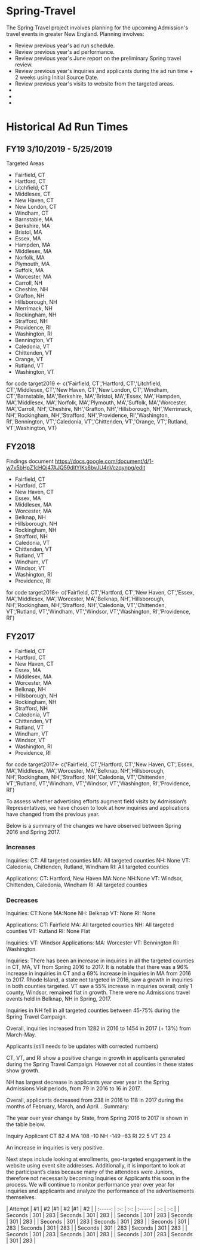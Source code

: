 # Spring-Travel
The Spring Travel project involves planning for the upcoming Admission's travel events in greater New England. Planning involves:

* Review previous year's ad run schedule. 
* Review previous year's ad performance. 
* Review previous year's June report on the preliminary Spring travel review. 
* Review previous year's inquiries and applicants during the ad run time + 2 weeks using Initial Source Date. 
* Review previous year's visits to website from the targeted areas. 
*
*
*

# Historical Ad Run Times

## FY19 3/10/2019 - 5/25/2019

Targeted Areas 

* Fairfield, CT
* Hartford, CT
* Litchfield, CT
* Middlesex, CT
* New Haven, CT
* New London, CT
* Windham, CT
* Barnstable, MA
* Berkshire, MA
* Bristol, MA
* Essex, MA
* Hampden, MA
* Middlesex, MA
* Norfolk, MA
* Plymouth, MA
* Suffolk, MA
* Worcester, MA
* Carroll, NH
* Cheshire, NH
* Grafton, NH
* Hillsborough, NH
* Merrimack, NH
* Rockingham, NH
* Strafford, NH
* Providence, RI
* Washington, RI
* Bennington, VT
* Caledonia, VT
* Chittenden, VT
* Orange, VT
* Rutland, VT
* Washington, VT

for code target2019 <- c('Fairfield, CT','Hartford, CT','Litchfield, CT','Middlesex, CT','New Haven, CT','New London, CT','Windham, CT','Barnstable, MA','Berkshire, MA','Bristol, MA','Essex, MA','Hampden, MA','Middlesex, MA','Norfolk, MA','Plymouth, MA','Suffolk, MA','Worcester, MA','Carroll, NH','Cheshire, NH','Grafton, NH','Hillsborough, NH','Merrimack, NH','Rockingham, NH','Strafford, NH','Providence, RI','Washington, RI','Bennington, VT','Caledonia, VT','Chittenden, VT','Orange, VT','Rutland, VT',Washington, VT)


## FY2018 

Findings document https://docs.google.com/document/d/1-w7v5bHpZ1cHQj47AJQ59dItYlKs6bvJU4nVczqynpg/edit

* Fairfield, CT
* Hartford, CT
* New Haven, CT
* Essex, MA
* Middlesex, MA
* Worcester, MA
* Belknap, NH
* Hillsborough, NH
* Rockingham, NH
* Strafford, NH
* Caledonia, VT
* Chittenden, VT
* Rutland, VT
* Windham, VT
* Windsor, VT
* Washington, RI
* Providence, RI


for code target2018<- c('Fairfield, CT','Hartford, CT','New Haven, CT','Essex, MA','Middlesex, MA','Worcester, MA','Belknap, NH','Hillsborough, NH','Rockingham, NH','Strafford, NH','Caledonia, VT','Chittenden, VT','Rutland, VT','Windham, VT','Windsor, VT','Washington, RI','Providence, RI')



## FY2017  

* Fairfield, CT
* Hartford, CT
* New Haven, CT
* Essex, MA
* Middlesex, MA
* Worcester, MA
* Belknap, NH
* Hillsborough, NH
* Rockingham, NH
* Strafford, NH
* Caledonia, VT
* Chittenden, VT
* Rutland, VT
* Windham, VT
* Windsor, VT
* Washington, RI
* Providence, RI


for code target2017<- c('Fairfield, CT','Hartford, CT','New Haven, CT','Essex, MA','Middlesex, MA','Worcester, MA','Belknap, NH','Hillsborough, NH','Rockingham, NH','Strafford, NH','Caledonia, VT','Chittenden, VT','Rutland, VT','Windham, VT','Windsor, VT','Washington, RI','Providence, RI')

To assess whether advertising efforts augment field visits by Admission’s Representatives, we have chosen to look at how inquiries and applications have changed from the previous year. 

Below is a summary of the changes we have observed between Spring 2016 and Spring 2017.

### Increases


Inquiries:
CT: All targeted counties
MA: All targeted counties
NH: None
VT: Caledonia, Chittenden, Rutland, Windham
RI: All targeted counties




Applications:
CT: Hartford, New Haven
MA:None
NH:None
VT: Windsor, Chittenden, Caledonia, Windham
RI: All targeted counties


### Decreases


Inquiries:
CT:None
MA:None
NH: Belknap 
VT: None
RI: None


Applications:
CT: Fairfield
MA: All targeted counties
NH: All targeted counties
VT: Rutland
RI: None
Flat


Inquiries:
VT: Windsor
Applications:
MA: Worcester
VT: Bennington
RI: Washington


Inquiries: 
There has been an increase in inquiries in all the targeted counties in CT, MA, VT from Spring 2016 to 2017. It is notable that there was a 96% increase in inquiries in CT and a 69% increase in inquiries in MA from 2016 to 2017. Rhode Island, a state not targeted in 2016, saw a growth in inquiries in both counties targeted.  VT saw a 55% increase in inquiries overall; only 1 county, Windsor, remained flat in growth. There were no Admissions travel events held in Belknap, NH in Spring, 2017. 

Inquiries in NH fell in all targeted counties between 45-75% during the Spring Travel Campaign. 

Overall, inquiries increased from 1282 in 2016 to 1454 in 2017 (+ 13%)  from March-May. 




Applicants:(still needs to be updates with corrected numbers)

CT, VT, and RI show a positive change in growth in applicants generated during the Spring Travel Campaign. However not all counties in these states show growth.  

NH has largest decrease in applicants year over year in the Spring Admissions Visit periods, from 79 in 2016 to 16 in 2017.  

Overall,  applicants decreased from 238 in 2016 to 118 in 2017 during the months of February, March, and April.
. 
Summary:

The year over year change by State, from Spring 2016 to 2017 is shown in the table below. 



Inquiry
Applicant
CT
82
4
MA
108
-10
NH
-149
-63
RI
22
5
VT
23
4

An increase in inquiries is very positive.

Next steps include looking at enrollments, geo-targeted engagement in the website using event site addresses. Additionally, it is important to look at the participant’s class because many of the attendees were Juniors, therefore not necessarily becoming Inquiries or Applicants this soon in the process. We will continue to monitor performance year over year for inquiries and applicants and analyze the performance of the advertisements themselves. 



| Attempt | #1  | #2  |#1  | #2  |#1  | #2  |
| :-----: | :-: | :-: | :-----: | :-: | :-: |
| Seconds | 301 | 283 | Seconds | 301 | 283 |
| Seconds | 301 | 283 | Seconds | 301 | 283 |
| Seconds | 301 | 283 | Seconds | 301 | 283 |
| Seconds | 301 | 283 | Seconds | 301 | 283 |
| Seconds | 301 | 283 | Seconds | 301 | 283 |
| Seconds | 301 | 283 | Seconds | 301 | 283 |
| Seconds | 301 | 283 | Seconds | 301 | 283 |



